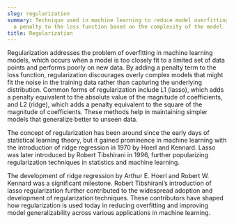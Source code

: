 ```yaml
---
slug: regularization
summary: Technique used in machine learning to reduce model overfitting by adding
  a penalty to the loss function based on the complexity of the model.
title: Regularization
---
```


Regularization addresses the problem of overfitting in machine learning models, which occurs when a model is too closely fit to a limited set of data points and performs poorly on new data. By adding a penalty term to the loss function, regularization discourages overly complex models that might fit the noise in the training data rather than capturing the underlying distribution. Common forms of regularization include L1 (lasso), which adds a penalty equivalent to the absolute value of the magnitude of coefficients, and L2 (ridge), which adds a penalty equivalent to the square of the magnitude of coefficients. These methods help in maintaining simpler models that generalize better to unseen data.

The concept of regularization has been around since the early days of statistical learning theory, but it gained prominence in machine learning with the introduction of ridge regression in 1970 by Hoerl and Kennard. Lasso was later introduced by Robert Tibshirani in 1996, further popularizing regularization techniques in statistics and machine learning.

The development of ridge regression by Arthur E. Hoerl and Robert W. Kennard was a significant milestone. Robert Tibshirani’s introduction of lasso regularization further contributed to the widespread adoption and development of regularization techniques. These contributors have shaped how regularization is used today in reducing overfitting and improving model generalizability across various applications in machine learning.